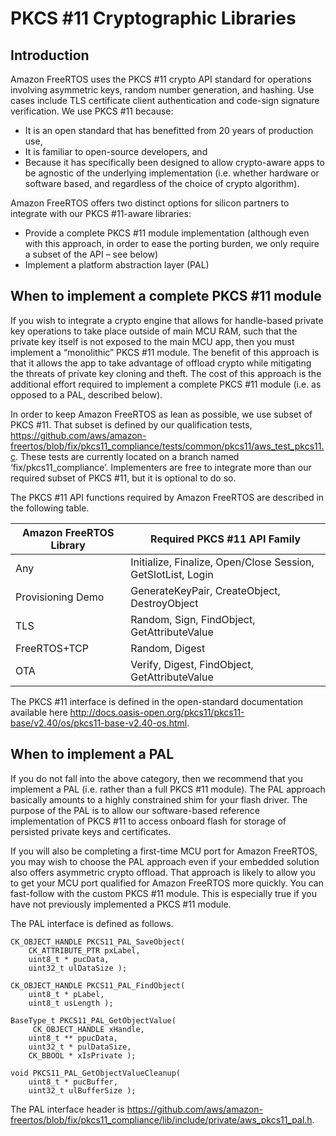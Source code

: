 # PKCS #11 Cryptographic Libraries #
## Introduction ##
Amazon FreeRTOS uses the PKCS #11 crypto API standard for operations involving asymmetric keys, random number generation, and hashing. Use cases include TLS certificate client authentication and code-sign signature verification.  We use PKCS #11 because:
* It is an open standard that has benefitted from 20 years of production use, 
* It is familiar to open-source developers, and 
* Because it has specifically been designed to allow crypto-aware apps to be agnostic of the underlying implementation (i.e. whether hardware or software based, and regardless of the choice of crypto algorithm). 
 
Amazon FreeRTOS offers two distinct options for silicon partners to integrate with our PKCS #11-aware libraries:
 
* Provide a complete PKCS #11 module implementation (although even with this approach, in order to ease the porting burden, we only require a subset of the API – see below)
* Implement a platform abstraction layer (PAL) 

## When to implement a complete PKCS #11 module ##
If you wish to integrate a crypto engine that allows for handle-based private key operations to take place outside of main MCU RAM, such that the private key itself is not exposed to the main MCU app, then you must implement a “monolithic” PKCS #11 module. The benefit of this approach is that it allows the app to take advantage of offload crypto while mitigating the threats of private key cloning and theft. The cost of this approach is the additional effort required to implement a complete PKCS #11 module (i.e. as opposed to a PAL, described below).
 
In order to keep Amazon FreeRTOS as lean as possible, we use subset of PKCS #11. That subset is defined by our qualification tests, https://github.com/aws/amazon-freertos/blob/fix/pkcs11_compliance/tests/common/pkcs11/aws_test_pkcs11.c. These tests are currently located on a branch named ‘fix/pkcs11_compliance’. Implementers are free to integrate more than our required subset of PKCS #11, but it is optional to do so. 
 
The PKCS #11 API functions required by Amazon FreeRTOS are described in the following table. 

Amazon FreeRTOS Library | Required PKCS #11 API Family
----------------------- | ----------------------------
Any | Initialize, Finalize, Open/Close Session, GetSlotList, Login
Provisioning Demo | GenerateKeyPair, CreateObject, DestroyObject
TLS | Random, Sign, FindObject, GetAttributeValue
FreeRTOS+TCP | Random, Digest
OTA | Verify, Digest, FindObject, GetAttributeValue
 
The PKCS #11 interface is defined in the open-standard documentation available here http://docs.oasis-open.org/pkcs11/pkcs11-base/v2.40/os/pkcs11-base-v2.40-os.html.

## When to implement a PAL ##
If you do not fall into the above category, then we recommend that you implement a PAL (i.e. rather than a full PKCS #11 module). The PAL approach basically amounts to a highly constrained shim for your flash driver. The purpose of the PAL is to allow our software-based reference implementation of PKCS #11 to access onboard flash for storage of persisted private keys and certificates.
 
If you will also be completing a first-time MCU port for Amazon FreeRTOS, you may wish to choose the PAL approach even if your embedded solution also offers asymmetric crypto offload. That approach is likely to allow you to get your MCU port qualified for Amazon FreeRTOS more quickly. You can fast-follow with the custom PKCS #11 module. This is especially true if you have not previously implemented a PKCS #11 module.
 
The PAL interface is defined as follows.
```
CK_OBJECT_HANDLE PKCS11_PAL_SaveObject( 
    CK_ATTRIBUTE_PTR pxLabel,
    uint8_t * pucData,
    uint32_t ulDataSize );
 
CK_OBJECT_HANDLE PKCS11_PAL_FindObject( 
    uint8_t * pLabel,
    uint8_t usLength );
 
BaseType_t PKCS11_PAL_GetObjectValue(
     CK_OBJECT_HANDLE xHandle,
    uint8_t ** ppucData,
    uint32_t * pulDataSize,
    CK_BBOOL * xIsPrivate );
 
void PKCS11_PAL_GetObjectValueCleanup( 
    uint8_t * pucBuffer,
    uint32_t ulBufferSize );
```
The PAL interface header is https://github.com/aws/amazon-freertos/blob/fix/pkcs11_compliance/lib/include/private/aws_pkcs11_pal.h. 
